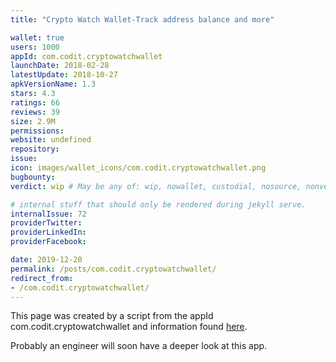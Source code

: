 ```yaml
---
title: "Crypto Watch Wallet-Track address balance and more"

wallet: true
users: 1000
appId: com.codit.cryptowatchwallet
launchDate: 2018-02-28
latestUpdate: 2018-10-27
apkVersionName: 1.3
stars: 4.3
ratings: 66
reviews: 39
size: 2.9M
permissions:
website: undefined
repository:
issue:
icon: images/wallet_icons/com.codit.cryptowatchwallet.png
bugbounty:
verdict: wip # May be any of: wip, nowallet, custodial, nosource, nonverifiable, verifiable, bounty, cert1, cert2, cert3

# internal stuff that should only be rendered during jekyll serve.
internalIssue: 72
providerTwitter:
providerLinkedIn:
providerFacebook:

date: 2019-12-20
permalink: /posts/com.codit.cryptowatchwallet/
redirect_from:
- /com.codit.cryptowatchwallet/
---
```


This page was created by a script from the appId com.codit.cryptowatchwallet and information found
[here](https://play.google.com/store/apps/details?id=com.codit.cryptowatchwallet).

Probably an engineer will soon have a deeper look at this app.
